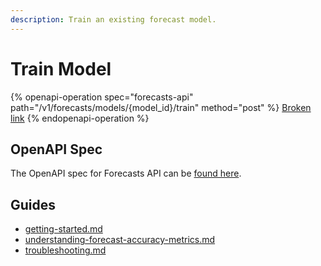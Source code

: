 ```yaml
---
description: Train an existing forecast model.
---
```


# Train Model

{% openapi-operation spec="forecasts-api" path="/v1/forecasts/models/{model_id}/train" method="post" %}
[Broken link](broken-reference)
{% endopenapi-operation %}

## OpenAPI Spec

The OpenAPI spec for Forecasts API can be [found here](https://api.predicthq.com/docs/?urls.primaryName=Forecasts+API).

## Guides

* [getting-started.md](../../../getting-started/guides/forecasts-api-guides/getting-started.md "mention")
* [understanding-forecast-accuracy-metrics.md](../../../getting-started/guides/forecasts-api-guides/understanding-forecast-accuracy-metrics.md "mention")
* [troubleshooting.md](../../../getting-started/guides/forecasts-api-guides/troubleshooting.md "mention")

